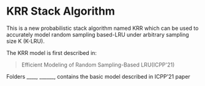 KRR Stack Algorithm
==================================

This is a new probabilistic stack algorithm named KRR which can be used to accurately model random sampling based-LRU under arbitrary sampling size K (K-LRU).

The KRR model is first described in:
> Efficient Modeling of Random Sampling-Based LRU(ICPP'21)

Folders ____, ______, contains the basic model described in ICPP'21 paper

